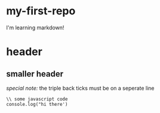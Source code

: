 # my-first-repo
I'm learning markdown!

# header


## smaller header


_special note:_ the triple back ticks must be on a seperate line
``` 
\\ some javascript code
console.log("hi there')